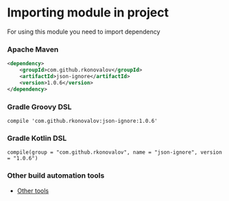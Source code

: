 # Importing module in project
For using this module you need to import dependency

### Apache Maven
```xml
<dependency>
    <groupId>com.github.rkonovalov</groupId>
    <artifactId>json-ignore</artifactId>
    <version>1.0.6</version>
</dependency>
```

### Gradle Groovy DSL
```text
compile 'com.github.rkonovalov:json-ignore:1.0.6'
```

### Gradle Kotlin DSL
```text
compile(group = "com.github.rkonovalov", name = "json-ignore", version = "1.0.6")
```

### Other build automation tools
* [Other tools](https://search.maven.org/artifact/com.github.rkonovalov/json-ignore/1.0.6/jar)